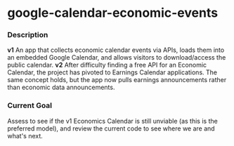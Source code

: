 # google-calendar-economic-events

### Description
**v1** 
An app that collects economic calendar events via APIs, loads them into an embedded Google Calendar, and allows visitors to download/access the public calendar.
**v2**
After difficulty finding a free API for an Economic Calendar, the project has pivoted to Earnings Calendar applications. The same concept holds, but the app now pulls earnings announcements rather than economic data announcements.

### Current Goal
Assess to see if the v1 Economics Calendar is still unviable (as this is the preferred model), and review the current code to see where we are and what's next.
